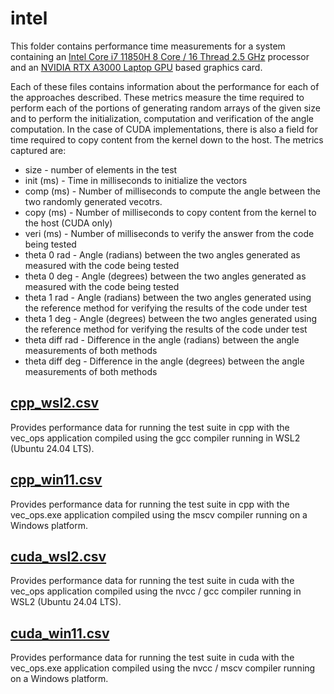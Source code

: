 # intel
This folder contains performance time measurements for a system containing an [Intel Core i7 11850H 8 Core / 16 Thread 2.5 GHz](https://www.intel.com/content/www/us/en/products/sku/213799/intel-core-i711850h-processor-24m-cache-up-to-4-80-ghz/specifications.html) processor and an [NVIDIA RTX A3000 Laptop GPU](https://www.techpowerup.com/gpu-specs/rtx-a3000-mobile.c3806) based graphics card.

Each of these files contains information about the performance for each of the approaches described.  These metrics measure the time required to perform each of the portions of generating random arrays of the given size and to perform the initialization, computation and verification of the angle computation.  In the case of CUDA implementations, there is also a field for time required to copy content from the kernel down to the host.  The metrics captured are:

* size - number of elements in the test
* init (ms) - Time in milliseconds to initialize the vectors
* comp (ms) - Number of milliseconds to compute the angle between the two randomly generated vecotrs.
* copy (ms) - Number of milliseconds to copy content from the kernel to the host (CUDA only)
* veri (ms) - Number of milliseconds to verify the answer from the code being tested
* theta 0 rad - Angle (radians) between the two angles generated as measured with the code being tested
* theta 0 deg - Angle (degrees) between the two angles generated as measured with the code being tested
* theta 1 rad - Angle (radians) between the two angles generated using the reference method for verifying the results of the code under test
* theta 1 deg - Angle (degrees) between the two angles generated using the reference method for verifying the results of the code under test
* theta diff rad - Difference in the angle (radians) between the angle measurements of both methods
* theta diff deg - Difference in the angle (degrees) between the angle measurements of both methods

## [cpp_wsl2.csv](cpp_wsl2.csv)
Provides performance data for running the test suite in cpp with the vec_ops application compiled using the gcc compiler running in WSL2 (Ubuntu 24.04 LTS).

## [cpp_win11.csv](cpp_win11.csv)
Provides performance data for running the test suite in cpp with the vec_ops.exe application compiled using the mscv compiler running on a Windows platform.

## [cuda_wsl2.csv](cuda_wsl2.csv)
Provides performance data for running the test suite in cuda with the vec_ops application compiled using the nvcc / gcc compiler running in WSL2 (Ubuntu 24.04 LTS).

## [cuda_win11.csv](cuda_win11.csv)
Provides performance data for running the test suite in cuda with the vec_ops.exe application compiled using the nvcc / mscv compiler running on a Windows platform.
